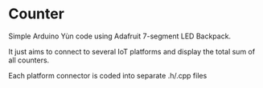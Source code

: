 # Counter

Simple Arduino Yùn code using Adafruit 7-segment LED Backpack.

It just aims to connect to several IoT platforms and display the total sum of all counters.

Each platform connector is coded into separate .h/.cpp files

